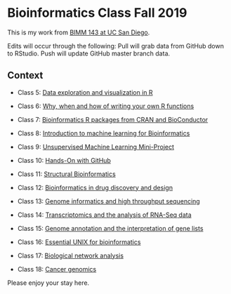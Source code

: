 # Bioinformatics Class Fall 2019

This is my work from [BIMM 143 at UC San Diego](https://bioboot.github.io/bimm143_F19/).

Edits will occur through the following:
Pull will grab data from GitHub down to RStudio. 
Push will update GitHub master branch data.

## Context
- Class 5: [Data exploration and visualization in R](https://github.com/TaipeiBoi/BIMM143/blob/master/191015%20Lecture%205/Class05.R)


- Class 6: [Why, when and how of writing your own R functions](https://github.com/TaipeiBoi/BIMM143/blob/master/191017%20Class06/Knit-Function.md)


- Class 7: [Bioinformatics R packages from CRAN and BioConductor](https://github.com/TaipeiBoi/BIMM143/blob/master/191022_Class07/191022_Class07.md)


- Class 8: [Introduction to machine learning for Bioinformatics](https://github.com/TaipeiBoi/BIMM143/blob/master/191024_Class08/191024_Class08.Rmd)


- Class 9: [Unsupervised Machine Learning Mini-Project](https://github.com/TaipeiBoi/BIMM143/blob/master/191029_Class09/191029_Class09.Rmd)


- Class 10: [Hands-On with GitHub](https://github.com/TaipeiBoi/BIMM143/blob/master/191031_Class10.Rmd)


- Class 11: [Structural Bioinformatics](https://github.com/TaipeiBoi/BIMM143/blob/master/191105_Class11/191105_Class11.md)


- Class 12: [Bioinformatics in drug discovery and design](https://github.com/TaipeiBoi/BIMM143/blob/master/191107_Class12/class12.md)


- Class 13: [Genome informatics and high throughput sequencing]()


- Class 14: [Transcriptomics and the analysis of RNA-Seq data](https://github.com/TaipeiBoi/BIMM143/blob/master/191112_Class14/191112_Class14.md)


- Class 15: [Genome annotation and the interpretation of gene lists](https://github.com/TaipeiBoi/BIMM143/blob/master/191114_Class15/191114_Class15.Rmd)


- Class 16: [Essential UNIX for bioinformatics](https://github.com/TaipeiBoi/BIMM143/blob/master/191121_Class16/191121_Class16.Rproj)


- Class 17: [Biological network analysis](https://github.com/TaipeiBoi/BIMM143/blob/master/191119_Class17/191119_class17.Rmd)


- Class 18: [Cancer genomics](https://github.com/TaipeiBoi/BIMM143/blob/master/191126_Class18/191126_Class18.Rmd)


Please enjoy your stay here.
